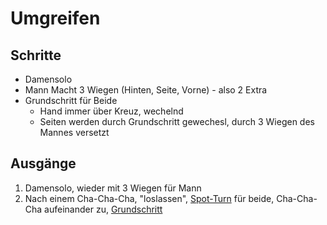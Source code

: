 
# Umgreifen

## Schritte

- Damensolo
- Mann Macht 3 Wiegen (Hinten, Seite, Vorne) - also 2 Extra
- Grundschritt für Beide
    - Hand immer über Kreuz, wechelnd
    - Seiten werden durch Grundschritt gewechesl, durch 3 Wiegen des Mannes versetzt

## Ausgänge

1. Damensolo, wieder mit 3 Wiegen für Mann
2. Nach einem Cha-Cha-Cha, "loslassen", [Spot-Turn](Spot-Turn.md) für beide, Cha-Cha-Cha aufeinander zu, [Grundschritt](Grundschritt.md)
